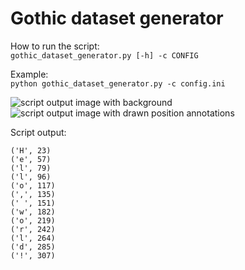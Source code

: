 # Gothic dataset generator

How to run the script:  
``gothic_dataset_generator.py [-h] -c CONFIG``  

Example:  
``python gothic_dataset_generator.py -c config.ini``
  
![script output image with background](https://github.com/xkissm00/gothic_dataset_generator/blob/master/image_background.png)
![script output image with drawn position annotations](https://github.com/xkissm00/gothic_dataset_generator/blob/master/image_annotated.png)

Script output:

``('H', 23)``  
``('e', 57)``  
``('l', 79)``  
``('l', 96)``  
``('o', 117)``  
``(',', 135)``  
``(' ', 151)``  
``('w', 182)``  
``('o', 219)``  
``('r', 242)``  
``('l', 264)``  
``('d', 285)``  
``('!', 307)``  
 


